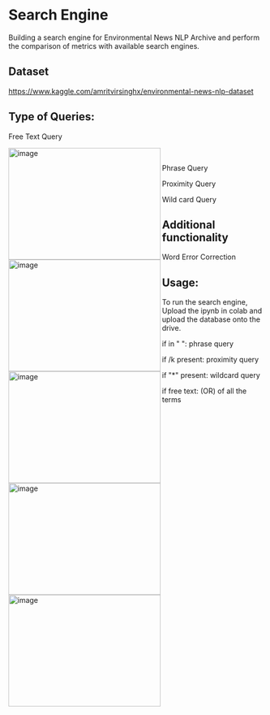 
# Search Engine
Building a search engine for Environmental News NLP Archive and perform the comparison of metrics with available search engines.

## Dataset

https://www.kaggle.com/amritvirsinghx/environmental-news-nlp-dataset

## Type of Queries:

Free Text Query

<img align="left" alt="image" src="https://github.com/kavya76/Search-Engine/blob/main/Snapshots/free_text.PNG" width="300" height="220" />
<br>

Phrase Query
<img align="left" alt="image" src="https://github.com/kavya76/Search-Engine/blob/main/Snapshots/phrase.PNG" width="300" height="220" />
<br>

Proximity Query

<img align="left" alt="image" src="https://github.com/kavya76/Search-Engine/blob/main/Snapshots/proximity.PNG" width="300" height="220" />

Wild card Query

<img align="left" alt="image" src="https://github.com/kavya76/Search-Engine/blob/main/Snapshots/wild_card.PNG" width="300" height="220" />


## Additional functionality

Word Error Correction 


<img align="left" alt="image" src="https://github.com/kavya76/Search-Engine/blob/main/Snapshots/spell_check.PNG" width="300" height="220" />

## Usage:

To run the search engine, Upload the ipynb in colab and upload the database onto the drive. 

 if in " ": phrase query
  
 if /k present: proximity query
  
 if "*" present: wildcard query
 
 if free text: (OR) of all the terms

